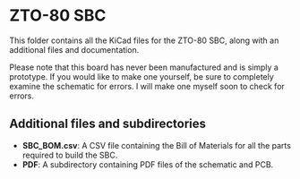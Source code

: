 # ZTO-80 SBC
This folder contains all the KiCad files for the ZTO-80 SBC, along with an additional files and documentation.

Please note that this board has never been manufactured and is simply a prototype. If you would like to make one yourself, be sure to completely examine the schematic for errors. I will make one myself soon to check for errors.

## Additional files and subdirectories
- **SBC_BOM.csv**: A CSV file containing the Bill of Materials for all the parts required to build the SBC.
- **PDF**: A subdirectory containing PDF files of the schematic and PCB.
